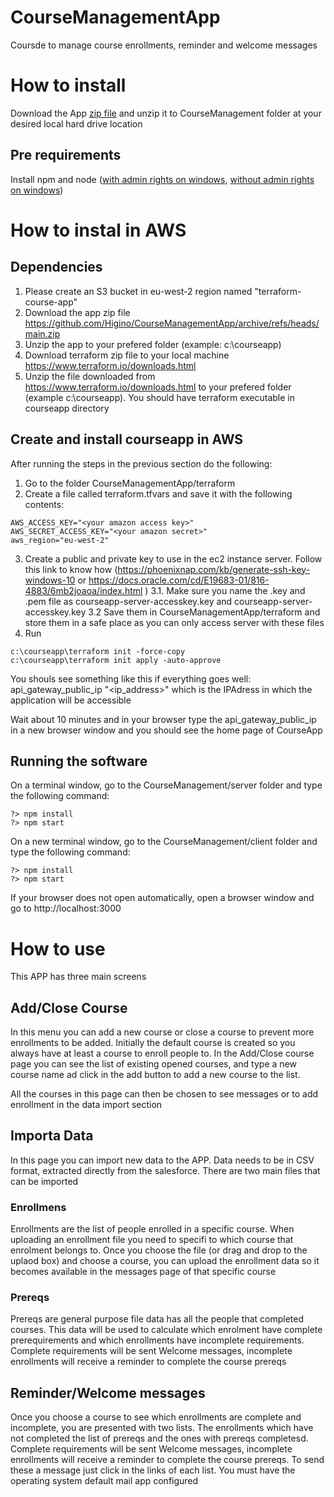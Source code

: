 # CourseManagementApp


Coursde to manage course enrollments, reminder and welcome messages

# How to install
Download the App [zip file](https://github.com/Higino/CourseManagementApp/archive/refs/heads/main.zip) and unzip it to CourseManagement folder at your desired local hard drive location

## Pre requirements
Install npm and node ([with admin rights on windows](https://phoenixnap.com/kb/install-node-js-npm-on-windows), [without admin rights on windows](https://theshravan.net/blog/how-to-use-node-and-npm-without-installation-or-admin-rights/))

# How to instal in AWS
## Dependencies
1. Please create an S3 bucket in eu-west-2 region named "terraform-course-app"
2. Download the app zip file https://github.com/Higino/CourseManagementApp/archive/refs/heads/main.zip
3. Unzip the app to your prefered folder (example: c:\courseapp)
4. Download terraform zip file to your local machine https://www.terraform.io/downloads.html
5. Unzip the file downloaded from https://www.terraform.io/downloads.html to your prefered folder (example c:\courseapp). You should have terraform executable in courseapp directory

## Create and install courseapp in AWS
After running the steps in the previous section do the following:
1. Go to the folder CourseManagementApp/terraform
2. Create a file called terraform.tfvars and save it with the following contents: 
```
AWS_ACCESS_KEY="<your amazon access key>"
AWS_SECRET_ACCESS_KEY="<your amazon secret>"
aws_region="eu-west-2" 
```
3. Create a public and private key to use in the ec2 instance server. Follow this link to know how (https://phoenixnap.com/kb/generate-ssh-key-windows-10 or https://docs.oracle.com/cd/E19683-01/816-4883/6mb2joaoa/index.html )
    3.1. Make sure you name the .key and .pem file as courseapp-server-accesskey.key and courseapp-server-accesskey.key 
    3.2  Save them in CourseManagementApp/terraform and store them in a safe place as you can only access server with these files
4. Run 
```
c:\courseapp\terraform init -force-copy
c:\courseapp\terraform init apply -auto-approve
```
You shouls see something like this if everything goes well: api_gateway_public_ip "<ip_address>" which is the IPAdress in which the application will be accessible

Wait about 10 minutes and in your browser type the api_gateway_public_ip in a new browser window and you should see the home page of CourseApp

## Running the software

On a terminal window, go to the CourseManagement/server folder and type the following command:
```
?> npm install 
?> npm start
```

On a new terminal window, go to the CourseManagement/client folder and type the following command:
```
?> npm install
?> npm start
```

If your browser does not open automatically, open a browser window and go to http://localhost:3000

# How to use
This APP has three main screens
## Add/Close Course
In this menu you can add a new course or close a course to prevent more enrollments to be added.
Initially the default course is created so you always have at least a course to enroll people to.
In the Add/Close course page you can see the list of existing opened courses, and type a new course name ad click in the add button to add a new course to the list.

All the courses in this page can then be chosen to see messages or to add enrollment in the data import section

## Importa Data
In this page you can import new data to the APP. Data needs to be in CSV format, extracted directly from the salesforce.
There are two main files that can be imported
### Enrollmens
Enrollments are the list of people enrolled in a specific course. When uploading an enrollment file you need to specifi to which course that enrolment belongs to. Once you choose the file (or drag and drop to the uplaod box) and choose a course, you can upload the enrollment data so it becomes available in the messages page of that specific course
### Prereqs
Prereqs are general purpose file data has all the people that completed courses. This data will be used to calculate which enrolment have complete prerequirements and which enrollments have incomplete requirements. Complete requirements will be sent Welcome messages, incomplete enrollments will receive a reminder to complete the course prereqs

## Reminder/Welcome messages
Once you choose a course to see which enrollments are complete and incomplete, you are presented with two lists. The enrollments which have not completed the list of prereqs and the ones with prereqs completesd. Complete requirements will be sent Welcome messages, incomplete enrollments will receive a reminder to complete the course prereqs. To send these a message just click in the links of each list. You must have the operating system default mail app configured



